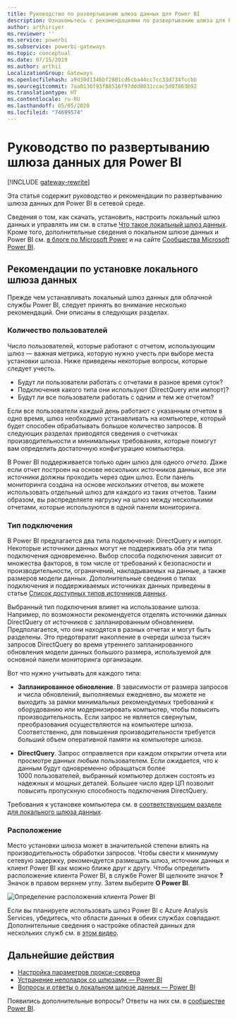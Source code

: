 ```yaml
---
title: Руководство по развертыванию шлюза данных для Power BI
description: Ознакомьтесь с рекомендациями по развертыванию шлюза для Power BI.
author: arthiriyer
ms.reviewer: ''
ms.service: powerbi
ms.subservice: powerbi-gateways
ms.topic: conceptual
ms.date: 07/15/2019
ms.author: arthii
LocalizationGroup: Gateways
ms.openlocfilehash: a9d30d1346bf2801cd6cba44cc7cc33d734fccbb
ms.sourcegitcommit: 7aa0136f93f88516f97ddd8031ccac5d07863b92
ms.translationtype: HT
ms.contentlocale: ru-RU
ms.lasthandoff: 05/05/2020
ms.locfileid: "74699574"
---
```

# <a name="guidance-for-deploying-a-data-gateway-for-power-bi"></a>Руководство по развертыванию шлюза данных для Power BI

[!INCLUDE [gateway-rewrite](includes/gateway-rewrite.md)]

Эта статья содержит руководство и рекомендации по развертыванию шлюза данных для Power BI в сетевой среде.

Сведения о том, как скачать, установить, настроить локальный шлюз данных и управлять им см. в статье [Что такое локальный шлюз данных](/data-integration/gateway/service-gateway-onprem). Кроме того, дополнительные сведения о локальном шлюзе данных и Power BI см. [в блоге по Microsoft Power](https://powerbi.microsoft.com/blog/) и на сайте [Сообщества Microsoft Power BI](https://community.powerbi.com/).

## <a name="installation-considerations-for-the-on-premises-data-gateway"></a>Рекомендации по установке локального шлюза данных

Прежде чем устанавливать локальный шлюз данных для облачной службы Power BI, следует принять во внимание несколько рекомендаций. Они описаны в следующих разделах.

### <a name="number-of-users"></a>Количество пользователей

Число пользователей, которые работают с отчетом, использующим шлюз — важная метрика, которую нужно учесть при выборе места установки шлюза. Ниже приведены некоторые вопросы, которые следует учесть.

* Будут ли пользователи работать с отчетами в разное время суток?
* Подключения какого типа они используют (DirectQuery или импорт)?
* Будут ли все пользователи работать с одним и тем же отчетом?

Если все пользователи каждый день работают с указанным отчетом в одно время, шлюз необходимо устанавливать на компьютере, который будет способен обрабатывать большое количество запросов. В следующих разделах приводятся сведения о счетчиках производительности и минимальных требованиях, которые помогут вам определить достаточную конфигурацию компьютера.

В Power BI поддерживается только *один* шлюз для одного *отчета*. Даже если отчет построен на основе нескольких источников данных, все эти источники должны проходить через один шлюз. Если панель мониторинга создана на основе *нескольких* отчетов, вы можете использовать отдельный шлюз для каждого из таких отчетов. Таким образом, вы распределяете нагрузку на шлюз между несколькими отчетами, которые используются в одной панели мониторинга.

### <a name="connection-type"></a>Тип подключения

В Power BI предлагается два типа подключения: DirectQuery и импорт. Некоторые источники данных могут не поддерживать оба эти типа подключения одновременно. Выбор способа подключения зависит от множества факторов, в том числе от требований к безопасности и производительности, ограничений, накладываемых на данные, а также размеров модели данных. Дополнительные сведения о типах подключения и поддерживаемых источниках данных приведены в статье [Список доступных типов источников данных](service-gateway-data-sources.md#list-of-available-data-source-types).

Выбранный тип подключения влияет на использование шлюза. Например, по возможности рекомендуется отделять источники данных DirectQuery от источников с запланированным обновлением. Предполагается, что они находятся в разных отчетах и могут быть разделены. Это предотвратит накопление в очереди шлюза тысяч запросов DirectQuery во время утреннего запланированного обновления модели данных большого размера, используемой для основной панели мониторинга организации. 

Вот что нужно учитывать для каждого типа:

* **Запланированное обновление**. В зависимости от размера запросов и числа обновлений, выполняемых ежедневно, вы можете не выходить за рамки минимальных рекомендуемых требований к оборудованию или модернизировать компьютер, чтобы повысить производительность. Если запрос не является свернутым, преобразования осуществляются на компьютере шлюза. Соответственно, для повышения производительности требуется больший объем оперативной памяти на компьютере шлюза.

* **DirectQuery**. Запрос отправляется при каждом открытии отчета или просмотре данных любым пользователем. Если ожидается, что к данным будут одновременно обращаться более 1000 пользователей, выбранный компьютер должен состоять из надежных и мощных деталей. Большее число ядер ЦП позволит повысить пропускную способность подключения DirectQuery.

Требования к установке компьютера см. в [соответствующем разделе для локального шлюза данных](/data-integration/gateway/service-gateway-install#requirements).

### <a name="location"></a>Расположение

Место установки шлюза может в значительной степени влиять на производительность обработки запросов. Чтобы свести к минимуму сетевую задержку, рекомендуется размещать шлюз, источник данных и клиент Power BI как можно ближе друг к другу. Чтобы определить расположение клиента Power BI, в службе Power BI щелкните значок **?** Значок в правом верхнем углу. Затем выберите **О Power BI**.

![Определение расположения клиента Power BI](media/service-gateway-deployment-guidance/powerbi-gateway-deployment-guidance_02.png)

Если вы планируете использовать шлюз Power BI с Azure Analysis Services, убедитесь, что области данных в обеих службах совпадают. Дополнительные сведения о настройке областей данных для нескольких служб см. в [этом видео](https://guyinacube.com/2018/01/power-bi-azure-analysis-services-gateway-data-region/).

## <a name="next-steps"></a>Дальнейшие действия

* [Настройка параметров прокси-сервера](/data-integration/gateway/service-gateway-proxy)  
* [Устранение неполадок со шлюзами — Power BI](service-gateway-onprem-tshoot.md)  
* [Вопросы и ответы о локальном шлюзе данных — Power BI](service-gateway-power-bi-faq.md)  

Появились дополнительные вопросы? Ответы на них см. в [сообществе Power BI](https://community.powerbi.com/).

